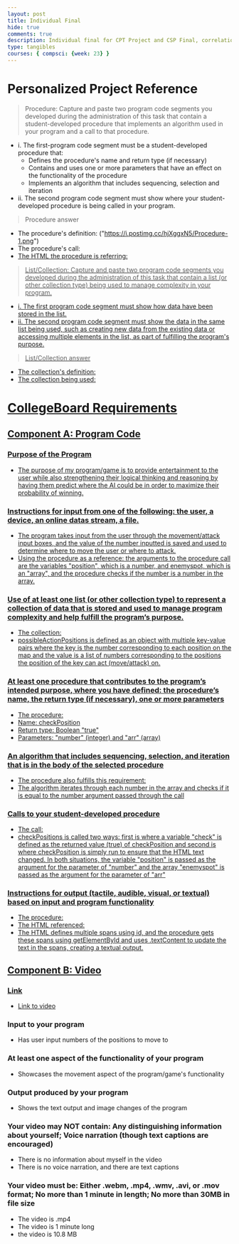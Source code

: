 ```yaml
---
layout: post
title: Individual Final
hide: true
comments: true
description: Individual final for CPT Project and CSP Final, correlation to CPT showing how my features/pull requests map to CollegeBoard requirements
type: tangibles
courses: { compsci: {week: 23} }
---
```


# Personalized Project Reference
> Procedure: Capture and paste two program code segments you developed during the administration of this task that contain a student-developed procedure that implements an algorithm used in your program and a call to that procedure.
- i. The first-program code segment must be a student-developed procedure that:
    - Defines the procedure's name and return type (if necessary)
    - Contains and uses one or more parameters that have an effect on the functionality of the procedure
    - Implements an algorithm that includes sequencing, selection and iteration
- ii. The second program code segment must show where your student-developed procedure is being called in your program.

> Procedure answer
- The procedure's definition: ("https://i.postimg.cc/hjXggxN5/Procedure-1.png")
- The procedure's call: <a href = "https://i.postimg.cc/0QhvNjs2/Procedure-2.png">
- The HTML the procedure is referring: <a href = "https://i.postimg.cc/02RxRznV/Procedure-3.png">

> List/Collection: Capture and paste two program code segments you developed during the administration of this task that contain a list (or other collection type) being used to manage complexity in your program.
- i. The first program code segment must show how data have been stored in the list.
- ii. The second program code segment must show the data in the same list being used, such as creating new data from the existing data or accessing multiple elements in the list, as part of fulfilling the program's purpose.

> List/Collection answer
- The collection's definition: <a href = "https://i.postimg.cc/GtYCTRLP/Collection-1.png">
- The collection being used: <a href = "https://i.postimg.cc/J7Bm2NNy/Collection-2.png">

# CollegeBoard Requirements

## Component A: Program Code

### Purpose of the Program
- The purpose of my program/game is to provide entertainment to the user while also strengthening their logical thinking and reasoning by having them predict where the AI could be in order to maximize their probability of winning.

### Instructions for input from one of the following: the user, a device, an online datas stream, a file.
- The program takes input from the user through the movement/attack input boxes, and the value of the number inputted is saved and used to determine where to move the user or where to attack.
- Using the procedure as a reference: the arguments to the procedure call are the variables "position", which is a number, and enemyspot, which is an "array", and the procedure checks if the number is a number in the array.

### Use of at least one list (or other collection type) to represent a collection of data that is stored and used to manage program complexity and help fulfill the program’s purpose.
- The collection: <a href = "https://i.postimg.cc/GtYCTRLP/Collection-1.png">
- possibleActionPositions is defined as an object with multiple key-value pairs where the key is the number corresponding to each position on the map and the value is a list of numbers corresponding to the positions the position of the key can act (move/attack) on.

### At least one procedure that contributes to the program’s intended purpose, where you have defined: the procedure’s name, the return type (if necessary), one or more parameters
- The procedure: <a href = "https://i.postimg.cc/hjXggxN5/Procedure-1.png">
- Name: checkPosition
- Return type: Boolean "true"
- Parameters: "number" (integer) and "arr" (array)

### An algorithm that includes sequencing, selection, and iteration that is in the body of the selected procedure
- The procedure also fulfills this requirement: <a href = "https://i.postimg.cc/hjXggxN5/Procedure-1.png">
- The algorithm iterates through each number in the array and checks if it is equal to the number argument passed through the call

### Calls to your student-developed procedure
- The call: <a href = "https://i.postimg.cc/0QhvNjs2/Procedure-2.png">
- checkPositions is called two ways: first is where a variable "check" is defined as the returned value (true) of checkPosition and second is where checkPosition is simply run to ensure that the HTML text changed. In both situations, the variable "position" is passed as the argument for the parameter of "number" and the array "enemyspot" is passed as the argument for the parameter of "arr"

### Instructions for output (tactile, audible, visual, or textual) based on input and program functionality
- The procedure: <a href = "https://i.postimg.cc/hjXggxN5/Procedure-1.png">
- The HTML referenced: <a href = "https://i.postimg.cc/02RxRznV/Procedure-3.png">
- The HTML defines multiple spans using id, and the procedure gets these spans using getElementById and uses .textContent to update the text in the spans, creating a textual output.

## Component B: Video
### Link
- [Link to video](https://drive.google.com/file/d/1ED5nYx31NEW3jXDGaeo-fYEcrK7elP10/view?usp=sharing)

### Input to your program
- Has user input numbers of the positions to move to

### At least one aspect of the functionality of your program
- Showcases the movement aspect of the program/game's functionality

### Output produced by your program
- Shows the text output and image changes of the program

### Your video may NOT contain: Any distinguishing information about yourself; Voice narration (though text captions are encouraged)
- There is no information about myself in the video
- There is no voice narration, and there are text captions

### Your video must be: Either .webm, .mp4, .wmv, .avi, or .mov format; No more than 1 minute in length; No more than 30MB in file size
- The video is .mp4
- The video is 1 minute long
- the video is 10.8 MB